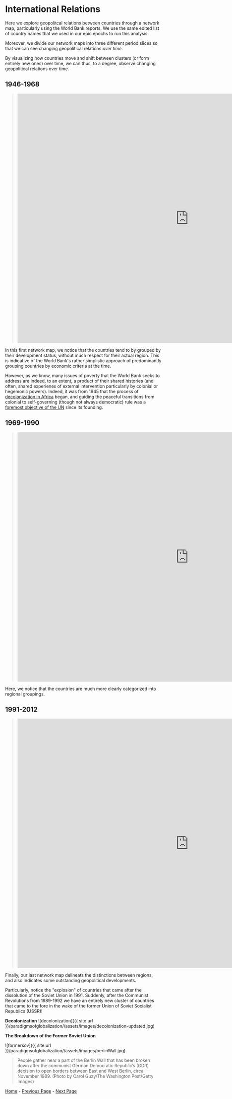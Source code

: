 # **International Relations**
 
Here we explore geopolitcal relations between countries through a network map, particularly using the World Bank reports. We use the same edited list of country names that we used in our epic epochs to run this analysis. 

Moreover, we divide our network maps into three different period slices so that we can see changing geopolitical relations *over time*. 


By visualizing how countries move and shift between clusters (or form entirely new ones) over time, we can thus, to a degree, observe changing geopolitical relations over time. 


## **1946-1968**
> <iframe src="https://documents.cortext.net/lib/mapexplorer/explorerjs.html?file=https://assets.cortext.net/docs/d7d64cc38fff0d65a6ff8afbbc8c2894" frameborder="0" style="overflow:hidden;border:1px solid #DDDDDD;" width="1100" height="800" allowfullscreen></iframe>

In this first network map, we notice that the countries tend to by grouped by their development status, without much respect for their actual region. This is indicative of the World Bank's rather simplistic approach of predominantly grouping countries by economic criteria at the time. 

However, as we know, many issues of poverty that the World Bank seeks to address are indeed, to an extent, a product of their shared histories (and often, shared experienes of external intervention particularly by colonial or hegemonic powers). Indeed, it was from 1945 that the process of [decolonization in Africa](https://history.state.gov/milestones/1945-1952/asia-and-africa) began, and guiding the peaceful transitions from colonial to self-governing (though not always democratic) rule was a [foremost objective of the UN](http://www.un.org/en/sections/issues-depth/decolonization/) since its founding.



## **1969-1990**

> <iframe src="https://documents.cortext.net/lib/mapexplorer/explorerjs.html?file=https://assets.cortext.net/docs/ec3b4e4e02a0035da7c63f574ca36878" frameborder="0" style="overflow:hidden;border:1px solid #DDDDDD;" width="1100" height="800" allowfullscreen></iframe>

Here, we notice that the countries are much more clearly categorized into regional groupings. 

## **1991-2012**

> <iframe src="https://documents.cortext.net/lib/mapexplorer/explorerjs.html?file=https://assets.cortext.net/docs/6c19a2c040fb851fa31254a73f1b7c67" frameborder="0" style="overflow:hidden;border:1px solid #DDDDDD;" width="1100" height="800" allowfullscreen></iframe>

Finally, our last network map delineats the distinctions between regions, and also indicates some outstanding geopolitical developments. 

Particularly, notice the "explosion" of countries that came after the dissolution of the Soviet Union in 1991. Suddenly, after the Communist Revolutions from 1989-1992 we have an entirely new cluster of countries that came to the fore in the wake of the former Union of Soviet Socialist Republics (USSR)!




**Decolonization** 
![decolonization]({{ site.url }}/paradigmsofglobalization//assets/images/decolonization-updated.jpg)	


**The Breakdown of the Former Soviet Union**

![formersov]({{ site.url }}/paradigmsofglobalization//assets/images/berlinWall.jpg)

> People gather near a part of the Berlin Wall that has been broken down after the communist German Democratic Republic’s (GDR) decision to open borders between East and West Berlin, circa November 1989. (Photo by Carol Guzy/The Washington Post/Getty Images)


 [Home](index.md) - [Previous Page](worldbankdnetworkmap.md) - [Next Page](GeographicEpicEpoch.md)
